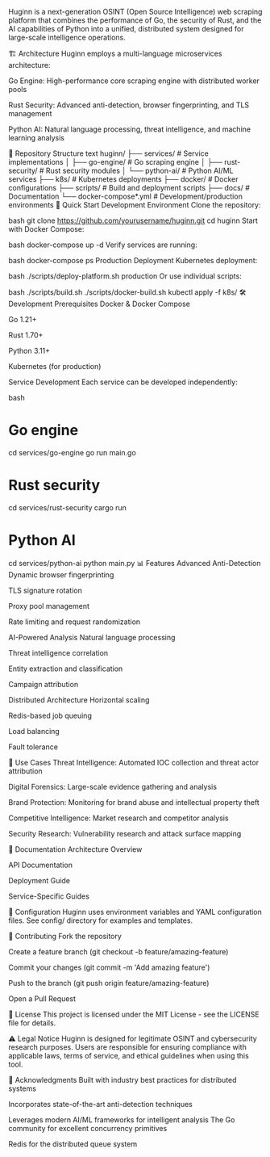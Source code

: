 Huginn is a next-generation OSINT (Open Source Intelligence) web scraping platform that combines the performance of Go, the security of Rust, and the AI capabilities of Python into a unified, distributed system designed for large-scale intelligence operations.

🏗️ Architecture
Huginn employs a multi-language microservices architecture:

Go Engine: High-performance core scraping engine with distributed worker pools

Rust Security: Advanced anti-detection, browser fingerprinting, and TLS management

Python AI: Natural language processing, threat intelligence, and machine learning analysis

📁 Repository Structure
text
huginn/
├── services/           # Service implementations
│   ├── go-engine/     # Go scraping engine
│   ├── rust-security/ # Rust security modules
│   └── python-ai/     # Python AI/ML services
├── k8s/               # Kubernetes deployments
├── docker/            # Docker configurations
├── scripts/           # Build and deployment scripts
├── docs/              # Documentation
└── docker-compose*.yml # Development/production environments
🚀 Quick Start
Development Environment
Clone the repository:

bash
git clone https://github.com/yourusername/huginn.git
cd huginn
Start with Docker Compose:

bash
docker-compose up -d
Verify services are running:

bash
docker-compose ps
Production Deployment
Kubernetes deployment:

bash
./scripts/deploy-platform.sh production
Or use individual scripts:

bash
./scripts/build.sh
./scripts/docker-build.sh
kubectl apply -f k8s/
🛠️ Development
Prerequisites
Docker & Docker Compose

Go 1.21+

Rust 1.70+

Python 3.11+

Kubernetes (for production)

Service Development
Each service can be developed independently:

bash
# Go engine
cd services/go-engine
go run main.go

# Rust security
cd services/rust-security
cargo run

# Python AI
cd services/python-ai
python main.py
📊 Features
Advanced Anti-Detection
Dynamic browser fingerprinting

TLS signature rotation

Proxy pool management

Rate limiting and request randomization

AI-Powered Analysis
Natural language processing

Threat intelligence correlation

Entity extraction and classification

Campaign attribution

Distributed Architecture
Horizontal scaling

Redis-based job queuing

Load balancing

Fault tolerance

🎯 Use Cases
Threat Intelligence: Automated IOC collection and threat actor attribution

Digital Forensics: Large-scale evidence gathering and analysis

Brand Protection: Monitoring for brand abuse and intellectual property theft

Competitive Intelligence: Market research and competitor analysis

Security Research: Vulnerability research and attack surface mapping

📖 Documentation
Architecture Overview

API Documentation

Deployment Guide

Service-Specific Guides

🔧 Configuration
Huginn uses environment variables and YAML configuration files. See config/ directory for examples and templates.

🤝 Contributing
Fork the repository

Create a feature branch (git checkout -b feature/amazing-feature)

Commit your changes (git commit -m 'Add amazing feature')

Push to the branch (git push origin feature/amazing-feature)

Open a Pull Request

📄 License
This project is licensed under the MIT License - see the LICENSE file for details.

⚠️ Legal Notice
Huginn is designed for legitimate OSINT and cybersecurity research purposes. Users are responsible for ensuring compliance with applicable laws, terms of service, and ethical guidelines when using this tool.

🙏 Acknowledgments
Built with industry best practices for distributed systems

Incorporates state-of-the-art anti-detection techniques

Leverages modern AI/ML frameworks for intelligent analysis
The Go community for excellent concurrency primitives


Redis for the distributed queue system

